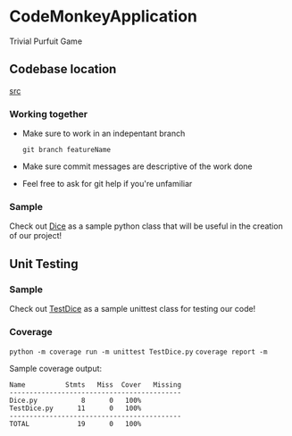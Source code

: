 # CodeMonkeyApplication

Trivial Purfuit Game

## Codebase location

[src](src)

### Working together

- Make sure to work in an indepentant branch
  
  `git branch featureName`

- Make sure commit messages are descriptive of the work done

- Feel free to ask for git help if you're unfamiliar

### Sample

Check out [Dice](src/Dice.py) as a sample python class that will be useful in the creation of our project!

## Unit Testing

### Sample

Check out [TestDice](src/TestDice.py) as a sample unittest class for testing our code!

### Coverage

`python -m coverage run -m unittest TestDice.py`
`coverage report -m`

Sample coverage output:
```
Name          Stmts   Miss  Cover   Missing
-------------------------------------------
Dice.py           8      0   100%
TestDice.py      11      0   100%
-------------------------------------------
TOTAL            19      0   100%
```
